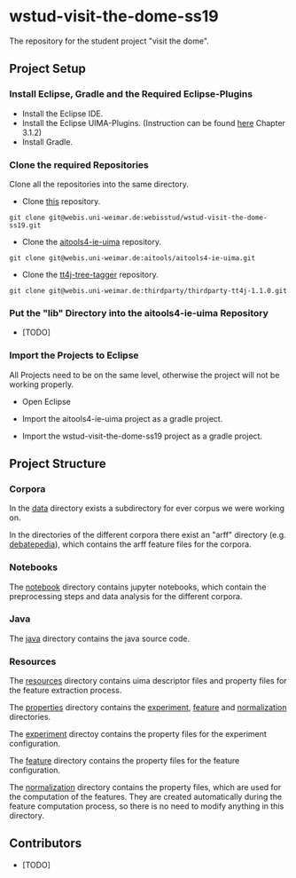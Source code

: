 # wstud-visit-the-dome-ss19

The repository for the student project "visit the dome".

## Project Setup

### Install Eclipse, Gradle and the Required Eclipse-Plugins

* Install the Eclipse IDE.
* Install the Eclipse UIMA-Plugins. (Instruction can be found [here](https://git.webis.de/webisstud/wstud-visit-the-dome-ss19/blob/master/documentation/overview_and_setup.pdf) Chapter 3.1.2)
* Install Gradle.

### Clone the required Repositories

Clone all the repositories into the same directory.

* Clone [this](https://git.webis.de/webisstud/wstud-visit-the-dome-ss19) repository.
```
git clone git@webis.uni-weimar.de:webisstud/wstud-visit-the-dome-ss19.git
```

* Clone the [aitools4-ie-uima](https://git.webis.de/aitools/aitools4-ie-uima) repository.
```
git clone git@webis.uni-weimar.de:aitools/aitools4-ie-uima.git
```

* Clone the [tt4j-tree-tagger](https://git.webis.de/thirdparty/thirdparty-tt4j-1.1.0) repository.
```
git clone git@webis.uni-weimar.de:thirdparty/thirdparty-tt4j-1.1.0.git
```

### Put the "lib" Directory into the aitools4-ie-uima Repository

* [TODO]


### Import the Projects to Eclipse

All Projects need to be on the same level, otherwise the project will not be working properly.

* Open Eclipse

* Import the aitools4-ie-uima project as a gradle project.

* Import the wstud-visit-the-dome-ss19 project as a gradle project. 


## Project Structure

### Corpora

In the [data](https://git.webis.de/webisstud/wstud-visit-the-dome-ss19/tree/master/data) directory exists a subdirectory for ever corpus we were working on.

In the directories of the different corpora there exist an "arff" directory (e.g. [debatepedia](https://git.webis.de/webisstud/wstud-visit-the-dome-ss19/tree/master/data/debatepedia/arff)), which contains the arff feature files for the corpora.

### Notebooks

The [notebook](https://git.webis.de/webisstud/wstud-visit-the-dome-ss19/tree/master/notebooks) directory contains jupyter notebooks, which contain the preprocessing steps and data analysis for the different corpora.

### Java

The [java](https://git.webis.de/webisstud/wstud-visit-the-dome-ss19/tree/master/src/main/java) directory contains the java source code.

### Resources

The [resources](https://git.webis.de/webisstud/wstud-visit-the-dome-ss19/tree/master/src/main/resources) directory contains uima descriptor files and property files for the feature extraction process.

The [properties](https://git.webis.de/webisstud/wstud-visit-the-dome-ss19/tree/master/src/main/resources/properties) directory contains the [experiment](https://git.webis.de/webisstud/wstud-visit-the-dome-ss19/tree/master/src/main/resources/properties/experiment), [feature](https://git.webis.de/webisstud/wstud-visit-the-dome-ss19/tree/master/src/main/resources/properties/feature) and [normalization](https://git.webis.de/webisstud/wstud-visit-the-dome-ss19/tree/master/src/main/resources/properties/normalization) directories.

The [experiment](https://git.webis.de/webisstud/wstud-visit-the-dome-ss19/tree/master/src/main/resources/properties/experiment) directoy contains the property files for the experiment configuration.

The [feature](https://git.webis.de/webisstud/wstud-visit-the-dome-ss19/tree/master/src/main/resources/properties/feature) directory contains the property files for the feature configuration.

The [normalization](https://git.webis.de/webisstud/wstud-visit-the-dome-ss19/tree/master/src/main/resources/properties/normalization) directory contains the property files, which are used for the computation of the features. They are created automatically during the feature computation process, so there is no need to modify anything in this directory.


## Contributors

* [TODO]